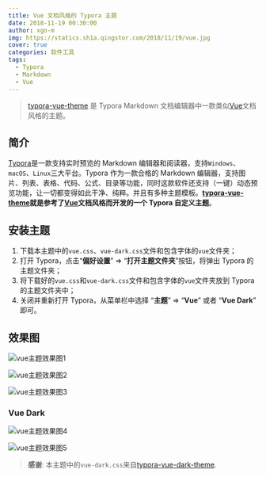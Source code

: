 ```yaml
---
title: Vue 文档风格的 Typora 主题
date: 2018-11-19 00:30:00
author: xgo-m
img: https://statics.sh1a.qingstor.com/2018/11/19/vue.jpg
cover: true
categories: 软件工具
tags:
  - Typora
  - Markdown
  - Vue
---
```


> [typora-vue-theme](https://github.com/xgo-m/typora-vue-theme) 是 Typora Markdown 文档编辑器中一款类似[Vue](https://vuejs.org/)文档风格的主题。

## 简介

[Typora](https://www.typora.io/)是一款支持实时预览的 Markdown 编辑器和阅读器，支持`Windows`、`macOS`、`Linux`三大平台。Typora 作为一款合格的 Markdown 编辑器，支持图片、列表、表格、代码、公式、目录等功能，同时这款软件还支持（一键）动态预览功能，让一切都变得如此干净、纯粹。并且有多种主题模板。**[typora-vue-theme](https://github.com/xgo-m/typora-vue-theme)就是参考了[Vue](https://vuejs.org/)文档风格而开发的一个 Typora 自定义主题**。

## 安装主题

1. 下载本主题中的`vue.css`、`vue-dark.css`文件和包含字体的`vue`文件夹；
2. 打开 Typora，点击“**偏好设置**” => “**打开主题文件夹**”按钮，将弹出 Typora 的主题文件夹；
3. 将下载好的`vue.css`和`vue-dark.css`文件和包含字体的`vue`文件夹放到 Typora 的主题文件夹中；
4. 关闭并重新打开 Typora，从菜单栏中选择 “**主题**” => “**Vue**” 或者 “**Vue Dark**” 即可。

## 效果图

![vue主题效果图1](https://statics.sh1a.qingstor.com/2018/11/19/typora-vue-theme-screen-1.png)

![vue主题效果图2](https://statics.sh1a.qingstor.com/2018/11/19/typora-vue-theme-screen-2.png)

![vue主题效果图3](https://statics.sh1a.qingstor.com/2018/11/19/typora-vue-theme-screen-3.png)

### Vue Dark

![vue主题效果图4](https://github.com/MamoruDS/typora-vue-theme/raw/master/screenshots/screenshot_01.png)

![vue主题效果图5](https://github.com/MamoruDS/typora-vue-theme/raw/master/screenshots/screenshot_02.png)

> **感谢**: 本主题中的`vue-dark.css`来自[typora-vue-dark-theme](https://github.com/MamoruDS/typora-vue-dark-theme).
